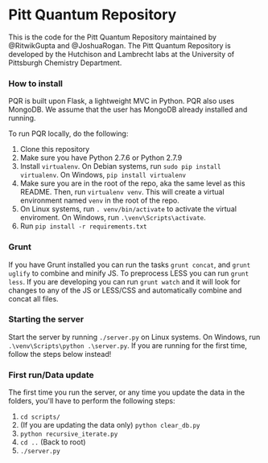 # Pitt Quantum Repository
This is the code for the Pitt Quantum Repository maintained by @RitwikGupta and @JoshuaRogan.
The Pitt Quantum Repository is developed by the Hutchison and Lambrecht labs at the University of Pittsburgh Chemistry Department.

### How to install
PQR is built upon Flask, a lightweight MVC in Python. PQR also uses MongoDB. We assume that the user has MongoDB already installed and running.

To run PQR locally, do the following:  
1. Clone this repository  
2. Make sure you have Python 2.7.6 or Python 2.7.9  
3. Install `virtualenv`. On Debian systems, run `sudo pip install virtualenv`. On Windows, `pip install virtualenv`  
4. Make sure you are in the root of the repo, aka the same level as this README. Then, run `virtualenv venv`. This will create a virtual environment named `venv` in the root of the repo.  
5. On Linux systems, run `. venv/bin/activate` to activate the virtual enviroment. On Windows, run `.\venv\Scripts\activate`.  
6. Run `pip install -r requirements.txt`  

### Grunt
If you have Grunt installed you can run the tasks `grunt concat`, and `grunt uglify` to combine and minify JS. To preprocess LESS you can run `grunt less`. If you are developing you can run `grunt watch` and it will look for changes to any of the JS or LESS/CSS and automatically combine and concat all files. 

### Starting the server
Start the server by running `./server.py` on Linux systems. On Windows, run `.\venv\Scripts\python .\server.py`. If you are running for the first time, follow the steps below instead!

### First run/Data update
The first time you run the server, or any time you update the data in the folders, you'll have to perform the following steps:  
1. `cd scripts/`  
2. (If you are updating the data only) `python clear_db.py`  
3. `python recursive_iterate.py`  
4. `cd ..` (Back to root)  
5. `./server.py`  


